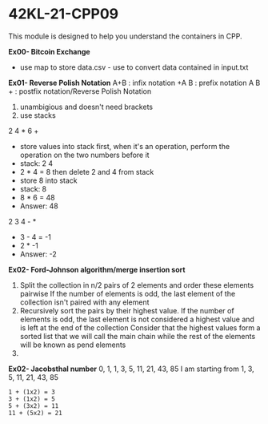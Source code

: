 # 42KL-21-CPP09

This module is designed to help you understand the containers in CPP.

**Ex00- Bitcoin Exchange**
- use map to store data.csv - use to convert data contained in input.txt

**Ex01- Reverse Polish Notation**
A+B   :		infix notation
+A B  :  	prefix notation
A B + :		postfix notation/Reverse Polish Notation

1. unambigious and doesn't need brackets
2. use stacks

2 4 * 6 +
- store values into stack first, when it's an operation, 
	  perform the operation on the two numbers before it
- stack: 2 4 
- 2 * 4 = 8 then delete 2 and 4 from stack
- store 8 into stack  
- stack: 8
- 8 * 6 = 48
- Answer: 48 

2 3 4 - *
- 3 - 4 = -1
- 2 * -1 
- Answer: -2

**Ex02- Ford-Johnson algorithm/merge insertion sort**
1. 	Split the collection in n/2 pairs of 2 elements and order these elements pairwise
	If the number of elements is odd, the last element of the collection isn't paired with any element
2.	Recursively sort the pairs by their highest value.
	If the number of elements is odd, the last element is not considered a highest value
	and is left at the end of the collection
	Consider that the highest values form a sorted list that we will call the main chain
	while the rest of the elements will be known as pend elements
3.	

**Ex02- Jacobsthal number**
	0, 1, 1, 3, 5, 11, 21, 43, 85
	I am starting from 1, 3, 5, 11, 21, 43, 85

	1 + (1x2) = 3
	3 + (1x2) = 5
	5 + (3x2) = 11
	11 + (5x2) = 21

	
